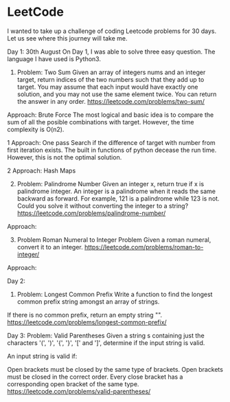 # LeetCode

I wanted to take up a challenge of coding Leetcode problems for 30 days. 
Let us see where this journey will take me.

Day 1: 30th August
On Day 1, I was able to solve three easy question. The language I have used is Python3.

1. Problem: Two Sum
Given an array of integers nums and an integer target, return indices of the two numbers such that they add up to target.
You may assume that each input would have exactly one solution, and you may not use the same element twice.
You can return the answer in any order.
https://leetcode.com/problems/two-sum/

Approach: Brute Force
The most logical and basic idea is to compare the sum of all the posible combinations with target. However, the time complexity is O(n2). 

1 Approach: One pass
 Search if the difference of target with number from first iteration exists. The built in functions of python decease the run time. However, this is not the optimal solution.
 
2 Approach: Hash Maps



2. Problem: Palindrome Number
Given an integer x, return true if x is palindrome integer.
An integer is a palindrome when it reads the same backward as forward.
For example, 121 is a palindrome while 123 is not.
Could you solve it without converting the integer to a string?
https://leetcode.com/problems/palindrome-number/

Approach:


3. Problem Roman Numeral to Integer Problem
Given a roman numeral, convert it to an integer.
https://leetcode.com/problems/roman-to-integer/

Approach:

Day 2: 

1. Problem: Longest Common Prefix
Write a function to find the longest common prefix string amongst an array of strings.

If there is no common prefix, return an empty string "".
https://leetcode.com/problems/longest-common-prefix/

Day 3:
Problem: Valid Parentheses
Given a string s containing just the characters '(', ')', '{', '}', '[' and ']', determine if the input string is valid.

An input string is valid if:

Open brackets must be closed by the same type of brackets.
Open brackets must be closed in the correct order.
Every close bracket has a corresponding open bracket of the same type.
https://leetcode.com/problems/valid-parentheses/


